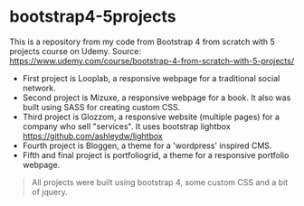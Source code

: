 # bootstrap4-5projects
This is a repository from my code from Bootstrap 4 from scratch with 5 projects course on Udemy. Source: https://www.udemy.com/course/bootstrap-4-from-scratch-with-5-projects/


* First project is Looplab, a responsive webpage for a traditional social network. 
* Second project is Mizuxe, a responsive webpage for a book. It also was built using SASS for creating custom CSS.
* Third project is Glozzom, a responsive website (multiple pages) for a company who sell "services". It uses bootstrap lightbox https://github.com/ashleydw/lightbox
* Fourth project is Bloggen, a theme for a 'wordpress' inspired CMS.
* Fifth and final project is portfoliogrid, a theme for a responsive portfolio webpage.

> All projects were built using bootstrap 4, some custom CSS and a bit of jquery.

